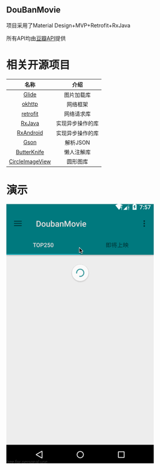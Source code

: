 DouBanMovie
---------------

项目采用了Material Design+MVP+Retrofit+RxJava  

所有API均由[豆瓣API](https://developers.douban.com/wiki/?title=api_v2)提供  

# 相关开源项目

|名称|介绍|
|:--:|:--:|
|[Glide](https://github.com/bumptech/glide)|图片加载库|
|[okhttp](https://github.com/square/okhttp)|网络框架|
|[retrofit](https://github.com/square/retrofit)|网络请求库|
|[RxJava](https://github.com/ReactiveX/RxJava)|实现异步操作的库|
|[RxAndroid](https://github.com/ReactiveX/RxAndroid)|实现异步操作的库|
|[Gson](https://github.com/google/gson)|解析JSON|
|[ButterKnife](https://github.com/JakeWharton/butterknife)|懒人注解库|
|[CircleImageView](https://github.com/hdodenhof/CircleImageView)|圆形图库|  
  
  
# 演示  

![gif](https://github.com/robertChun0/DouBanMovie/blob/master/1.gif)

